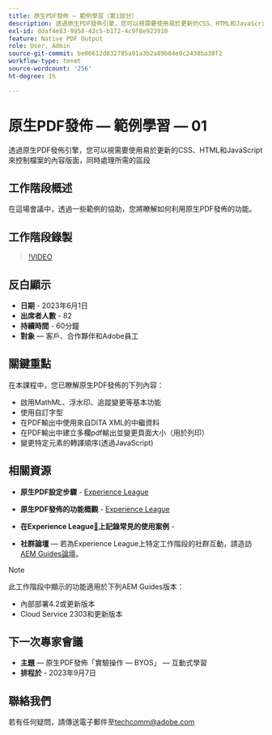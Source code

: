 ```yaml
---
title: 原生PDF發佈 — 範例學習（第1部分）
description: 透過原生PDF發佈引擎，您可以視需要使用易於更新的CSS、HTML和JavaScript來控制檔案的內容版面，同時處理所需的區段。
exl-id: ddaf4e83-9958-42c5-b172-4c9f8e923910
feature: Native PDF Output
role: User, Admin
source-git-commit: be06612d832785a91a3b2a89b84e0c2438ba30f2
workflow-type: tm+mt
source-wordcount: '256'
ht-degree: 1%

---
```


# 原生PDF發佈 — 範例學習 — 01

透過原生PDF發佈引擎，您可以視需要使用易於更新的CSS、HTML和JavaScript來控制檔案的內容版面，同時處理所需的區段

## 工作階段概述

在這場會議中，透過一些範例的協助，您將瞭解如何利用原生PDF發佈的功能。

## 工作階段錄製

>[!VIDEO](https://video.tv.adobe.com/v/3420092/native-pdf-aem-guides?quality=12&learn=on)

## 反白顯示

- **日期** - 2023年6月1日
- **出席者人數** - 82
- **持續時間** - 60分鐘
- **對象** — 客戶、合作夥伴和Adobe員工

## 關鍵重點

在本課程中，您已瞭解原生PDF發佈的下列內容：
- 啟用MathML、浮水印、追蹤變更等基本功能
- 使用自訂字型
- 在PDF輸出中使用來自DITA XML的中繼資料
- 在PDF輸出中建立多欄pdf輸出並變更頁面大小（用於列印）
- 變更特定元素的轉譯順序(透過JavaScript)


## 相關資源

- **原生PDF設定步驟** - [Experience League](https://experienceleague.adobe.com/docs/experience-manager-guides-learn/tutorials/knowledge-base/kb-articles/publishing/configuring-aem-environment-for-native-pdf-publishing.html?lang=en)

- **原生PDF發佈的功能概觀** - [Experience League](https://experienceleague.adobe.com/docs/experience-manager-guides-learn/tutorials/knowledge-base/expert-session/native-pdf-publishing-essentials-feb23.html?lang=zh-Hant)

- **在Experience League[&#128279;](https://experienceleague.adobe.com/docs/experience-manager-guides-learn/tutorials/install-guide/on-prem-ig/output-gen-config/config-native-pdf-publish/content-styles/stylesheet.html?lang=zh-Hant)上記錄常見的使用案例** - 

- **社群論壇** — 若為Experience League上特定工作階段的社群互動，請造訪[AEM Guides論壇](https://experienceleaguecommunities.adobe.com/t5/experience-manager-guides/bd-p/xml-documentation-discussions)。

>[!NOTE]
>
> 此工作階段中顯示的功能適用於下列AEM Guides版本：
> - 內部部署4.2或更新版本
> - Cloud Service 2303和更新版本

## 下一次專家會議

- **主題** — 原生PDF發佈「實驗操作 — BYOS」 — 互動式學習
- **排程於** - 2023年9月7日

## 聯絡我們

若有任何疑問，請傳送電子郵件至<techcomm@adobe.com>
